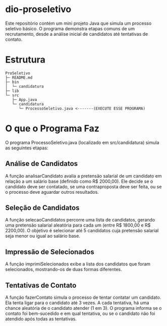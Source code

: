 # dio-proseletivo

Este repositório contém um mini projeto Java que simula um processo seletivo básico. O programa demonstra etapas comuns de um recrutamento, desde a análise inicial de candidatos até tentativas de contato.

# Estrutura

```
ProSeletivo
├─ README.md
├─ bin
│  └─ candidatura
├─ lib
└─ src
   ├─ App.java
   └─ candidatura
      └─ ProcessoSeletivo.java <-------(EXECUTE ESSE PROGRAMA)
```

# O que o Programa Faz

O programa ProcessoSeletivo.java (localizado em src/candidatura) simula as seguintes etapas:

## Análise de Candidatos

A função analisarCandidato avalia a pretensão salarial de um candidato em relação a um salário base (definido como R$ 2000,00). Ele decide se o candidato deve ser contatado, se uma contraproposta deve ser feita, ou se o processo deve aguardar outros resultados.

## Seleção de Candidatos

A função selecaoCandidatos percorre uma lista de candidatos, gerando uma pretensão salarial aleatória para cada um (entre R$ 1800,00 e R$ 2200,00). O objetivo é selecionar até 5 candidatos cuja pretensão salarial seja menor ou igual ao salário base.

## Impressão de Selecionados

A função imprimiSelecionados exibe a lista dos candidatos que foram selecionados, mostrando-os de duas formas diferentes.

## Tentativas de Contato

A função fazerContato simula o processo de tentar contatar um candidato. Ela tenta ligar para o candidato até 3 vezes. A cada tentativa, há uma chance aleatória de o candidato atender (1 em 3). O programa informa se o contato foi bem-sucedido e em qual tentativa, ou se o candidato não foi atendido após todas as tentativas.